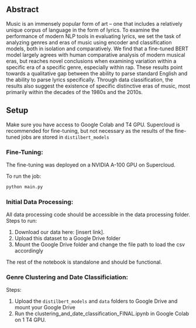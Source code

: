 ## Abstract

Music is an immensely popular form of art – one that includes a relatively unique corpus of
language in the form of lyrics. To examine the performance of modern NLP tools in evaluating lyrics, we set the task of analyzing genres and eras of music using encoder and classification models, both in isolation and comparatively. We find that a fine-tuned BERT model largely agrees with human comparative analysis of modern musical eras, but reaches novel conclusions when examining variation within a specific era of a specific genre, especially within rap. These results point towards a qualitative gap between the ability to parse standard English and the ability to parse lyrics specifically. Through data classification, the results also suggest the existence of specific distinctive eras of music, most primarily within the decades of the 1980s and the 2010s.

## Setup

Make sure you have access to Google Colab and T4 GPU. Supercloud is recommended for fine-tuning, but not necessary as the results of the fine-tuned jobs are stored in `distilbert_models`

### Fine-Tuning:

The fine-tuning was deployed on a NVIDIA A-100 GPU on Supercloud.

To run the job:
```bash
python main.py
```

### Initial Data Processing:

All data processing code should be accessible in the data processing folder. Steps to run:

1. Download our data here: [insert link].
2. Upload this dataset to a Google Drive folder
3. Mount the Google Drive folder and change the file path to load the csv accordingly

The rest of the notebook is standalone and should be functional. 

### Genre Clustering and Date Classificiation:

Steps:
1. Upload the `distilbert_models` and `data` folders to Google Drive and mount your Google Drive
2. Run the clustering_and_date_classification_FINAL.ipynb in Google Colab on 1 T4 GPU. 


